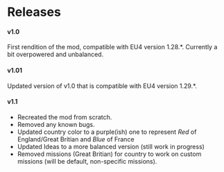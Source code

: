 # Releases

#### v1.0
First rendition of the mod, compatible with EU4 version 1.28.*. Currently a bit overpowered and unbalanced.

#### v1.01
Updated version of v1.0 that is compatible with EU4 version 1.29.*.

#### v1.1
- Recreated the mod from scratch.
- Removed any known bugs.
- Updated country color to a purple(ish) one to represent *Red* of England/Great Britian and *Blue* of France
- Updated Ideas to a more balanced version (still work in progress)
- Removed missions (Great Britian) for country to work on custom missions (will be default, non-specific missions).